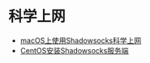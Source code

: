 # 科学上网

* [macOS上使用Shadowsocks科学上网](https://github.com/shellhub/blog/issues/5)
* [CentOS安装Shadowsocks服务端](https://github.com/shellhub/blog/issues/1)
